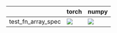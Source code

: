 |                    | torch                                                                                                                                                                                  | numpy                                                                                                                                                                                  |
|:-------------------|:---------------------------------------------------------------------------------------------------------------------------------------------------------------------------------------|:---------------------------------------------------------------------------------------------------------------------------------------------------------------------------------------|
| test_fn_array_spec | <a href="https://github.com/unifyai/ivy/actions/runs/3749743334/jobs/6368564713" rel="noopener noreferrer" target="_blank"><img src=https://img.shields.io/badge/-success-success></a> | <a href="https://github.com/unifyai/ivy/actions/runs/3768584639/jobs/6407130573" rel="noopener noreferrer" target="_blank"><img src=https://img.shields.io/badge/-success-success></a> |